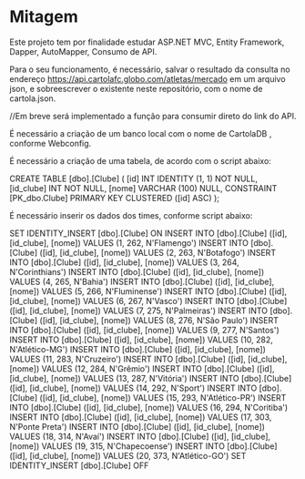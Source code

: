 # Mitagem 
Este projeto tem por finalidade estudar ASP.NET MVC, Entity Framework, Dapper, AutoMapper, Consumo de API.

Para o seu funcionamento, é necessário, salvar o resultado da consulta no endereço https://api.cartolafc.globo.com/atletas/mercado em um arquivo json, e sobreescrever o existente neste repositório, com o nome de cartola.json.

//Em breve será implementado a função para consumir direto do link do API.

É necessário a criação de um banco local com o nome de CartolaDB , conforme Webconfig.

É necessário a criação de uma tabela, de acordo com o script abaixo:

CREATE TABLE [dbo].[Clube] (
    [id]       INT           IDENTITY (1, 1) NOT NULL,
    [id_clube] INT           NOT NULL,
    [nome]     VARCHAR (100) NULL,
    CONSTRAINT [PK_dbo.Clube] PRIMARY KEY CLUSTERED ([id] ASC)
);

É necessário inserir os dados dos times, conforme script abaixo:

SET IDENTITY_INSERT [dbo].[Clube] ON
INSERT INTO [dbo].[Clube] ([id], [id_clube], [nome]) VALUES (1, 262, N'Flamengo')
INSERT INTO [dbo].[Clube] ([id], [id_clube], [nome]) VALUES (2, 263, N'Botafogo')
INSERT INTO [dbo].[Clube] ([id], [id_clube], [nome]) VALUES (3, 264, N'Corinthians')
INSERT INTO [dbo].[Clube] ([id], [id_clube], [nome]) VALUES (4, 265, N'Bahia')
INSERT INTO [dbo].[Clube] ([id], [id_clube], [nome]) VALUES (5, 266, N'Fluminense')
INSERT INTO [dbo].[Clube] ([id], [id_clube], [nome]) VALUES (6, 267, N'Vasco')
INSERT INTO [dbo].[Clube] ([id], [id_clube], [nome]) VALUES (7, 275, N'Palmeiras')
INSERT INTO [dbo].[Clube] ([id], [id_clube], [nome]) VALUES (8, 276, N'São Paulo')
INSERT INTO [dbo].[Clube] ([id], [id_clube], [nome]) VALUES (9, 277, N'Santos')
INSERT INTO [dbo].[Clube] ([id], [id_clube], [nome]) VALUES (10, 282, N'Atlético-MG')
INSERT INTO [dbo].[Clube] ([id], [id_clube], [nome]) VALUES (11, 283, N'Cruzeiro')
INSERT INTO [dbo].[Clube] ([id], [id_clube], [nome]) VALUES (12, 284, N'Grêmio')
INSERT INTO [dbo].[Clube] ([id], [id_clube], [nome]) VALUES (13, 287, N'Vitória')
INSERT INTO [dbo].[Clube] ([id], [id_clube], [nome]) VALUES (14, 292, N'Sport')
INSERT INTO [dbo].[Clube] ([id], [id_clube], [nome]) VALUES (15, 293, N'Atlético-PR')
INSERT INTO [dbo].[Clube] ([id], [id_clube], [nome]) VALUES (16, 294, N'Coritiba')
INSERT INTO [dbo].[Clube] ([id], [id_clube], [nome]) VALUES (17, 303, N'Ponte Preta')
INSERT INTO [dbo].[Clube] ([id], [id_clube], [nome]) VALUES (18, 314, N'Avaí')
INSERT INTO [dbo].[Clube] ([id], [id_clube], [nome]) VALUES (19, 315, N'Chapecoense')
INSERT INTO [dbo].[Clube] ([id], [id_clube], [nome]) VALUES (20, 373, N'Atlético-GO')
SET IDENTITY_INSERT [dbo].[Clube] OFF
